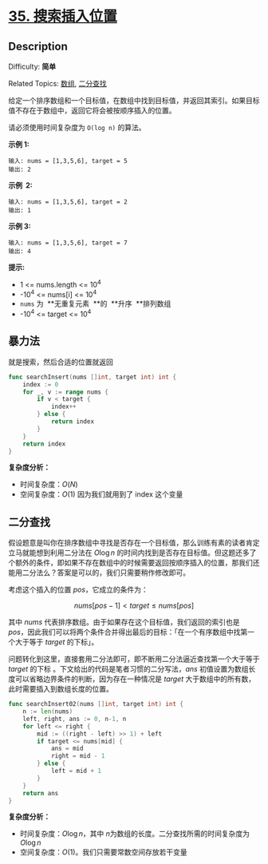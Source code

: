 # [35. 搜索插入位置](https://leetcode.cn/problems/search-insert-position/)

## Description

Difficulty: **简单**

Related Topics: [数组](https://leetcode.cn/tag/array/), [二分查找](https://leetcode.cn/tag/binary-search/)

给定一个排序数组和一个目标值，在数组中找到目标值，并返回其索引。如果目标值不存在于数组中，返回它将会被按顺序插入的位置。

请必须使用时间复杂度为 `O(log n)` 的算法。

**示例 1:**

```
输入: nums = [1,3,5,6], target = 5
输出: 2
```

**示例  2:**

```
输入: nums = [1,3,5,6], target = 2
输出: 1
```

**示例 3:**

```
输入: nums = [1,3,5,6], target = 7
输出: 4
```

**提示:**

- 1 <= nums.length <= 10<sup>4</sup>
- -10<sup>4</sup> <= nums[i] <= 10<sup>4</sup>
- `nums` 为  **无重复元素  **的  **升序  **排列数组
- -10<sup>4</sup> <= target <= 10<sup>4</sup>

## 暴力法

就是搜索，然后合适的位置就返回

```go
func searchInsert(nums []int, target int) int {
	index := 0
	for _, v := range nums {
		if v < target {
			index++
		} else {
			return index
		}
	}
	return index
}

```

**复杂度分析：**

- 时间复杂度：$O(N)$
- 空间复杂度：$O(1)$ 因为我们就用到了 index 这个变量

## 二分查找

假设题意是叫你在排序数组中寻找是否存在一个目标值，那么训练有素的读者肯定立马就能想到利用二分法在 $O \log n$ 的时间内找到是否存在目标值。但这题还多了个额外的条件，即如果不存在数组中的时候需要返回按顺序插入的位置，那我们还能用二分法么？答案是可以的，我们只需要稍作修改即可。

考虑这个插入的位置 $pos$，它成立的条件为：

$$
nums[pos-1] < target \le  nums[pos]
$$

其中 $nums$ 代表排序数组。由于如果存在这个目标值，我们返回的索引也是 $pos$，因此我们可以将两个条件合并得出最后的目标：「在一个有序数组中找第一个大于等于 $target$ 的下标」。

问题转化到这里，直接套用二分法即可，即不断用二分法逼近查找第一个大于等于 $target$ 的下标 。下文给出的代码是笔者习惯的二分写法，$ans$ 初值设置为数组长度可以省略边界条件的判断，因为存在一种情况是 $target$ 大于数组中的所有数，此时需要插入到数组长度的位置。

```go
func searchInsert02(nums []int, target int) int {
	n := len(nums)
	left, right, ans := 0, n-1, n
	for left <= right {
		mid := ((right - left) >> 1) + left
		if target <= nums[mid] {
			ans = mid
			right = mid - 1
		} else {
			left = mid + 1
		}
	}
	return ans
}
```

**复杂度分析：**

- 时间复杂度：$O \log n$，其中 $n$为数组的长度。二分查找所需的时间复杂度为 $O \log n$
- 空间复杂度：$O(1)$。我们只需要常数空间存放若干变量
